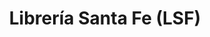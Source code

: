 ---
title: "Librería Santa Fe (LSF)"
url: /ciudad-autonoma-de-buenos-aires/libreria-santa-fe-lsf/
shop: libros
---